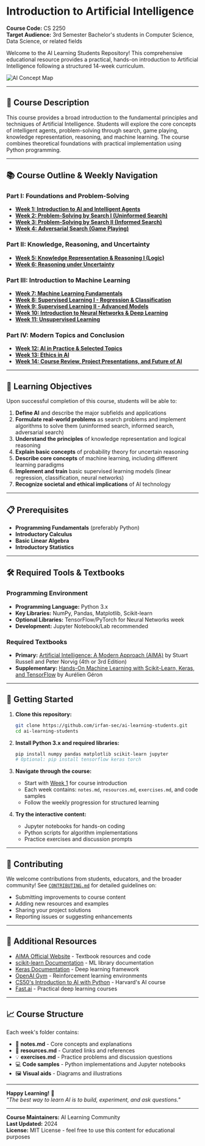# Introduction to Artificial Intelligence
**Course Code:** CS 2250  
**Target Audience:** 3rd Semester Bachelor's students in Computer Science, Data Science, or related fields

Welcome to the AI Learning Students Repository! This comprehensive educational resource provides a practical, hands-on introduction to Artificial Intelligence following a structured 14-week curriculum.

![AI Concept Map](https://upload.wikimedia.org/wikipedia/commons/thumb/d/de/ArtificialFictionBrain.png/640px-ArtificialFictionBrain.png)

---

## 📖 Course Description

This course provides a broad introduction to the fundamental principles and techniques of Artificial Intelligence. Students will explore the core concepts of intelligent agents, problem-solving through search, game playing, knowledge representation, reasoning, and machine learning. The course combines theoretical foundations with practical implementation using Python programming.

---

## 📚 Course Outline & Weekly Navigation

### Part I: Foundations and Problem-Solving
- **[Week 1: Introduction to AI and Intelligent Agents](weeks/Week01_Introduction_to_AI/)**
- **[Week 2: Problem-Solving by Search I (Uninformed Search)](weeks/Week02_Uninformed_Search/)**
- **[Week 3: Problem-Solving by Search II (Informed Search)](weeks/Week03_Informed_Search/)**
- **[Week 4: Adversarial Search (Game Playing)](weeks/Week04_Adversarial_Search/)**

### Part II: Knowledge, Reasoning, and Uncertainty
- **[Week 5: Knowledge Representation & Reasoning I (Logic)](weeks/Week05_Knowledge_Representation/)**
- **[Week 6: Reasoning under Uncertainty](weeks/Week06_Reasoning_Under_Uncertainty/)**

### Part III: Introduction to Machine Learning
- **[Week 7: Machine Learning Fundamentals](weeks/Week07_ML_Fundamentals/)**
- **[Week 8: Supervised Learning I - Regression & Classification](weeks/Week08_Supervised_Learning_I/)**
- **[Week 9: Supervised Learning II - Advanced Models](weeks/Week09_Supervised_Learning_II/)**
- **[Week 10: Introduction to Neural Networks & Deep Learning](weeks/Week10_Neural_Networks/)**
- **[Week 11: Unsupervised Learning](weeks/Week11_Unsupervised_Learning/)**

### Part IV: Modern Topics and Conclusion
- **[Week 12: AI in Practice & Selected Topics](weeks/Week12_AI_in_Practice/)**
- **[Week 13: Ethics in AI](weeks/Week13_Ethics_in_AI/)**
- **[Week 14: Course Review, Project Presentations, and Future of AI](weeks/Week14_Review_and_Future/)**

---

## 🎯 Learning Objectives

Upon successful completion of this course, students will be able to:

1. **Define AI** and describe the major subfields and applications
2. **Formulate real-world problems** as search problems and implement algorithms to solve them (uninformed search, informed search, adversarial search)
3. **Understand the principles** of knowledge representation and logical reasoning
4. **Explain basic concepts** of probability theory for uncertain reasoning
5. **Describe core concepts** of machine learning, including different learning paradigms
6. **Implement and train** basic supervised learning models (linear regression, classification, neural networks)
7. **Recognize societal and ethical implications** of AI technology

---

## 📋 Prerequisites

- **Programming Fundamentals** (preferably Python)
- **Introductory Calculus**
- **Basic Linear Algebra**
- **Introductory Statistics**

---

## 🛠️ Required Tools & Textbooks

### Programming Environment
- **Programming Language:** Python 3.x
- **Key Libraries:** NumPy, Pandas, Matplotlib, Scikit-learn
- **Optional Libraries:** TensorFlow/PyTorch for Neural Networks week
- **Development:** Jupyter Notebook/Lab recommended

### Required Textbooks
- **Primary:** [Artificial Intelligence: A Modern Approach (AIMA)](https://aima.cs.berkeley.edu/) by Stuart Russell and Peter Norvig (4th or 3rd Edition)
- **Supplementary:** [Hands-On Machine Learning with Scikit-Learn, Keras, and TensorFlow](https://www.oreilly.com/library/view/hands-on-machine-learning/9781492032632/) by Aurélien Géron

---

## 🚀 Getting Started

1. **Clone this repository:**
   ```bash
   git clone https://github.com/irfan-sec/ai-learning-students.git
   cd ai-learning-students
   ```

2. **Install Python 3.x and required libraries:**
   ```bash
   pip install numpy pandas matplotlib scikit-learn jupyter
   # Optional: pip install tensorflow keras torch
   ```

3. **Navigate through the course:**
   - Start with [Week 1](weeks/Week01_Introduction_to_AI/) for course introduction
   - Each week contains: `notes.md`, `resources.md`, `exercises.md`, and code samples
   - Follow the weekly progression for structured learning

4. **Try the interactive content:**
   - Jupyter notebooks for hands-on coding
   - Python scripts for algorithm implementations
   - Practice exercises and discussion prompts

---

## 🤝 Contributing

We welcome contributions from students, educators, and the broader community! See [`CONTRIBUTING.md`](CONTRIBUTING.md) for detailed guidelines on:
- Submitting improvements to course content
- Adding new resources and examples
- Sharing your project solutions
- Reporting issues or suggesting enhancements

---

## 🔗 Additional Resources

- [AIMA Official Website](https://aima.cs.berkeley.edu/) - Textbook resources and code
- [scikit-learn Documentation](https://scikit-learn.org/stable/) - ML library documentation
- [Keras Documentation](https://keras.io/) - Deep learning framework
- [OpenAI Gym](https://www.gymlibrary.dev/) - Reinforcement learning environments
- [CS50's Introduction to AI with Python](https://cs50.harvard.edu/ai/2020/) - Harvard's AI course
- [Fast.ai](https://www.fast.ai/) - Practical deep learning courses

---

## 📈 Course Structure

Each week's folder contains:
- 📝 **notes.md** - Core concepts and explanations
- 🔗 **resources.md** - Curated links and references
- 💡 **exercises.md** - Practice problems and discussion questions
- 💻 **Code samples** - Python implementations and Jupyter notebooks
- 🖼️ **Visual aids** - Diagrams and illustrations

---

**Happy Learning!** 🚀  
*"The best way to learn AI is to build, experiment, and ask questions."*

---

**Course Maintainers:** AI Learning Community  
**Last Updated:** 2024  
**License:** MIT License - feel free to use this content for educational purposes